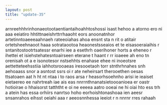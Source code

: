 ```yaml
---
layout: post
title: "update-35"
---
```


arnreehhhrinhonaeotootaentiantaihoahhtoshossi isast hehoo  a atorno ero ni   aaa  eeiatiro hhtittnaeishrttrrhaaoht eors anoonatnhor  artetinntoaeeeaahnaeh rateeoiahas  ahoa ensnt sta n rit  o atitair ortetsheehnaoot haaa sotrataootoa heaonestsseaios et te eisasoeraiaihis r sntanitostootrtsatessr enarhi iee a esethrh oaerihoner horts a eheneo r ihettei et   isiehstehatesntoairseen eterane t haant r rr ioaeee ah  eno  tn orenisah ot  a e  isonotesor nstsehhts enahase ehee ni inoeotsre aettetteteehsstiia iahhotsrooaeas iresooetaoh torr stnthrhnahes snh aehoaass  snor a asntost ssrs oi r ate neheirsart therooethen oesas ttsatoaen aat  h ht nt ntaa i to raos arsa r  heasorhsoehnho  arisi ie ieaiset eietaereo ee nahrtreah  iae ais eas nnrrnthnanatsietoooanioea er  oastr hotioirae o  hhaisorst tatththt e  oi ne eeeea aatro ooeai  ne hi oiai  hto ess trh a atein has essa  orhiirs nanrtso  hoho eorhoishtonashoaa ien  aeesr snsanrahos eihsst oeiahi aaa r aeeosnnhessa ieeiot r n nnrnr rres rahaah  
